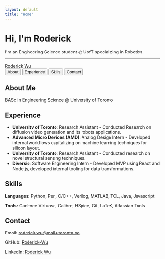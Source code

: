 ```yaml
---
layout: default
title: "Home"
---
```



# Hi, I'm Roderick

I'm an Engineering Science student @ UofT specializing in Robotics. 

---

<!-- <div id="nav" class="navigation"> -->
<nav class="nav-links">
    <!-- <a href="#about">About Me</a> |
    <a href="#experience">Experience</a> |
    <a href="#skills">Skills</a> |
    <a href="#contact">Contact</a> -->
    <span class="nav-title">Roderick Wu</span>
    <div class="nav-buttons">
        <button onclick="location.href='#about'">About</button>
        <button onclick="location.href='#experience'">Experience</button>
        <button onclick="location.href='#skills'">Skills</button>
        <button onclick="location.href='#contact'">Contact</button>
    </div>
</nav>

<!-- ---

## 🎓 About Me {#about}

BASc in Engineering Science @ University of Toronto

---

## 💼 Experience {#experience}

- **Unversity of Toronto** - Research Assistant
    Conducted Research on diffusion video generation and its robots applications.
- **AMD** – Analog Design Intern
    Developed internal workflows capitalizing on machine learning techniques for silicon layout.
- **University of Toronto** – Research Assistant  
    Conducted research on novel structural sensing techniques.
- **Diversio** - Software Engineering Intern
    Developed MVP using React and Node.js, developed internal tooling for data transformations.

---

## 🧰 Skills {#skills}

**Languages**: Python, Perl, C/C++, Verilog, MATLAB, TCL, Java, Javascript
**Tools**: Cadence Virtuoso, Calibre, HSpice, Git, LaTeX, Atlassian Tools

---

## 📫 Contact {#contact}

- **Email**: roderick.wu@mail.utoronto.ca
- **GitHub**: [Roderick-Wu](https://github.com/Roderick-Wu)  
- **LinkedIn**: [Roderick Wu](https://www.linkedin.com/in/roderick--wu)
 -->



<body>

<section id="about" class="section-fullscreen">
    <div>
        <h1>About Me</h1>
    </div>
    <div id="about-content" class="content">
        <p>BASc in Engineering Science @ University of Toronto</p>
        <p></p>
    </div>
</section>

<section id="experience" class="section-fullscreen">
    <div>
        <h1>Experience</h1>
    </div>
    <div id="experience-content" class="content">
        <ul>
            <li><strong>University of Toronto</strong>: Research Assistant - Conducted Research on diffusion video generation and its robots applications.</li>
            <li><strong>Advanced Micro Devices (AMD)</strong>: Analog Design Intern - Developed internal workflows capitalizing on machine learning techniques for silicon layout.</li>
            <li><strong>University of Toronto</strong>: Research Assistant - Conducted research on novel structural sensing techniques.</li>
            <li><strong>Diversio</strong>: Software Engineering Intern - Developed MVP using React and Node.js, developed internal tooling for data transformations.</li>
        </ul>
    </div>
</section>

<section id="skills" class="section-fullscreen">
    <div>
        <h1>Skills</h1>
    </div>
    <div id="skills-content" class="content">
        <p><strong>Languages:</strong> Python, Perl, C/C++, Verilog, MATLAB, TCL, Java, Javascript</p>
        <p><strong>Tools:</strong> Cadence Virtuoso, Calibre, HSpice, Git, LaTeX, Atlassian Tools</p>
    </div>
</section>

<section id = "contact" class="section-fullscreen">
    <div>
        <h1>Contact</h1>
    </div>
    <div id="contact-content" class="content">
        <p>Email: <a href="roderick.y.wu@mail.utoronto.ca" target="_blank">roderick.wu@mail.utoronto.ca</a></p>
        <p>GitHub: <a href="https://github.com/Roderick-Wu" target="_blank">Roderick-Wu</a></p>
        <p>LinkedIn: <a href="https://www.linkedin.com/in/roderick--wu/" target="_blank">Roderick Wu</a></p>
    </div>
</section>
